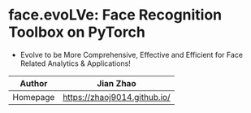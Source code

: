 # face.evoLVe: Face Recognition Toolbox on PyTorch

* Evolve to be More Comprehensive, Effective and Efficient for Face Related Analytics \& Applications!

|Author|Jian Zhao|
|---|---
|Homepage|https://zhaoj9014.github.io/
